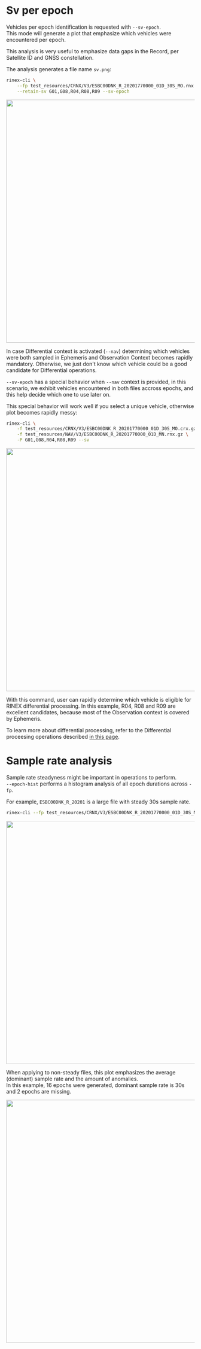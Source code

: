 Sv per epoch
============

Vehicles per epoch identification is requested with `--sv-epoch`.  
This mode will generate a plot that emphasize which vehicles
were encountered per epoch.

This analysis is very useful to emphasize data gaps in the Record,
per Satellite ID and GNSS constellation.

The analysis generates a file name `sv.png`:

```bash
rinex-cli \
    --fp test_resources/CRNX/V3/ESBC00DNK_R_20201770000_01D_30S_MO.rnx \
    --retain-sv G01,G08,R04,R08,R09 --sv-epoch
```

<img align="center" width="650" src="https://github.com/gwbres/rinex/blob/main/doc/plots/sv_esbc00dnk.png">


In case Differential context is activated (`--nav`) determining
which vehicles were both sampled in
Ephemeris and Observation Context becomes rapidly mandatory.
Otherwise, we just don't know which vehicle could be a good candidate
for Differential operations.

`--sv-epoch` has a special behavior when `--nav` context is provided,
in this scenario, we exhibit vehicles encountered in both files
accross epochs, and this help decide which one to use later on.

This special behavior will work well if you select a unique vehicle,
otherwise plot becomes rapidly messy:

```bash
rinex-cli \
    -f test_resources/CRNX/V3/ESBC00DNK_R_20201770000_01D_30S_MO.crx.gz \
    -f test_resources/NAV/V3/ESBC00DNK_R_20201770000_01D_MN.rnx.gz \
    -P G01,G08,R04,R08,R09 --sv
```

<img align="center" width="650" src="https://github.com/gwbres/rinex/blob/main/doc/plots/sv_diff_esbc00dnk.png">

With this command, user can rapidly determine which vehicle is eligible for
RINEX differential processing. In this example, R04, R08 and R09 are excellent candidates,
because most of the Observation context is covered by Ephemeris.

To learn more about differential processing, refer to the 
Differential proceesing operations described
[in this page](https://github.com/gwbres/rinex/blob/main/rinex-cli/doc/processing.md).

Sample rate analysis
====================

Sample rate steadyness might be important in operations to perform.  
`--epoch-hist` performs a histogram analysis of all epoch durations across `-fp`.  

For example, `ESBC00DNK_R_20201` is a large file with steady 30s sample rate.

```bash
rinex-cli --fp test_resources/CRNX/V3/ESBC00DNK_R_20201770000_01D_30S_MO.crx.gz --epoch-hist
```

<img align="center" width="650" src="https://github.com/gwbres/rinex/blob/main/doc/plots/esbc00dnk_hist.png">

When applying to non-steady files, this plot emphasizes the average (dominant) sample rate and the amount of anomalies.   
In this example, 16 epochs were generated, dominant sample rate is 30s and 2 epochs are missing.

<img align="center" width="650" src="https://github.com/gwbres/rinex/blob/main/doc/plots/hist2.png">
